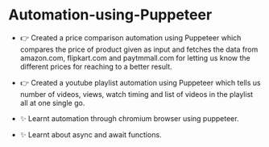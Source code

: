 # Automation-using-Puppeteer

- 👉 Created a price comparison automation using Puppeteer which compares the price of product given as input and fetches the data from amazon.com, flipkart.com and paytmmall.com for letting us know the different prices for reaching to a better result.


- 👉 Created a youtube playlist automation using Puppeteer which tells us number of videos, views, watch timing and list of videos in the playlist all at one single go. 

- ✨ Learnt automation through chromium browser using puppeteer. 
- ✨ Learnt about async and await functions.
